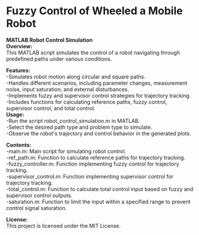 # Fuzzy Control of Wheeled a Mobile Robot
**MATLAB Robot Control Simulation**  
**Overview:**   
This MATLAB script simulates the control of a robot navigating through predefined paths under various conditions.  

**Features:**  
-Simulates robot motion along circular and square paths.  
-Handles different scenarios, including parameter changes, measurement noise, input saturation, and external disturbances.  
-Implements fuzzy and supervisor control strategies for trajectory tracking.   
-Includes functions for calculating reference paths, fuzzy control, supervisor control, and total control.   
**Usage:**  
-Run the script robot_control_simulation.m in MATLAB.     
-Select the desired path type and problem type to simulate.     
-Observe the robot's trajectory and control behavior in the generated plots.    

**Contents:**   
-main.m: Main script for simulating robot control.    
-ref_path.m: Function to calculate reference paths for trajectory tracking.    
-fuzzy_controller.m: Function implementing fuzzy control for trajectory tracking.    
-supervisor_control.m: Function implementing supervisor control for trajectory tracking.  
-total_control.m: Function to calculate total control input based on fuzzy and supervisor control outputs.  
-saturation.m: Function to limit the input within a specified range to prevent control signal saturation.

**License:**  
This project is licensed under the MIT License.
